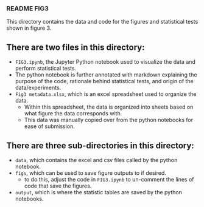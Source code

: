 ### README FIG3
This directory contains the data and code for the figures and statistical tests shown in figure 3.

## There are two files in this directory:
- `FIG3.ipynb`, the Jupyter Python notebook used to visualize the data and perform statistical tests.
- The python notebook is further annotated with markdown explaining the purpose of the code, rationale behind statistical tests, and origin of the data/experiments.
- `Fig3 metadata.xlsx`, which is an excel spreadsheet used to organize the data. 
	- Within this spreadsheet, the data is organized into sheets based on what figure the data corresponds with.
	- This data was manually copied over from the python notebooks for ease of submission.  

## There are three sub-directories in this directory:
- `data`, which contains the excel and csv files called by the python notebook.
- `figs`, which can be used to save figure outputs to if desired. 
	- to do this, adjust the code in `FIG3.ipynb` to un-comment the lines of code that save the figures.  
- `output`, which is where the statistic tables are saved by the python notebooks.